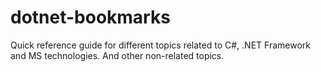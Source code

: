 # dotnet-bookmarks

Quick reference guide for different topics related to C#, .NET Framework and MS technologies. And other non-related topics. 


